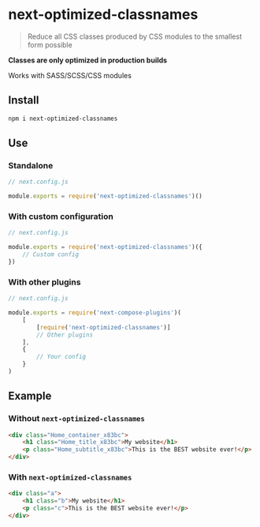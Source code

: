 # next-optimized-classnames

> Reduce all CSS classes produced by CSS modules to the smallest form possible

**Classes are only optimized in production builds**

Works with SASS/SCSS/CSS modules

## Install

```bash
npm i next-optimized-classnames
```

## Use

### Standalone

```js
// next.config.js

module.exports = require('next-optimized-classnames')()
```

### With custom configuration

```js
// next.config.js

module.exports = require('next-optimized-classnames')({
	// Custom config
})
```

### With other plugins

```js
// next.config.js

module.exports = require('next-compose-plugins')(
	[
		[require('next-optimized-classnames')]
		// Other plugins
	],
	{
		// Your config
	}
)
```

## Example

### Without `next-optimized-classnames`

```html
<div class="Home_container_x83bc">
	<h1 class="Home_title_x83bc">My website</h1>
	<p class="Home_subtitle_x83bc">This is the BEST website ever!</p>
</div>
```

### With `next-optimized-classnames`

```html
<div class="a">
	<h1 class="b">My website</h1>
	<p class="c">This is the BEST website ever!</p>
</div>
```

